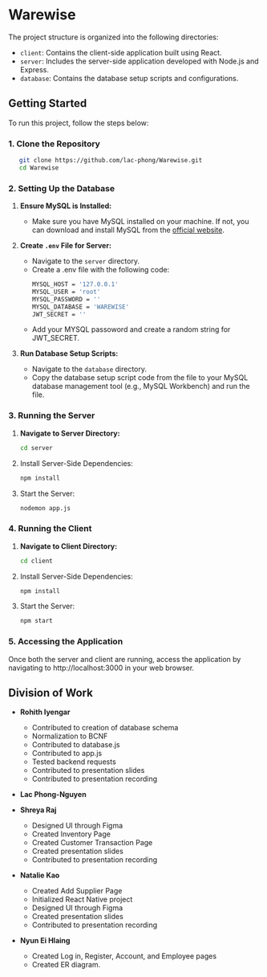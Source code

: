 # Warewise

The project structure is organized into the following directories:

- `client`: Contains the client-side application built using React.
- `server`: Includes the server-side application developed with Node.js and Express.
- `database`: Contains the database setup scripts and configurations.

## Getting Started

To run this project, follow the steps below:

### 1. Clone the Repository

   ```bash
      git clone https://github.com/lac-phong/Warewise.git
      cd Warewise
   ```

### 2. Setting Up the Database

1. **Ensure MySQL is Installed:**

   - Make sure you have MySQL installed on your machine. If not, you can download and install MySQL from the [official website](https://dev.mysql.com/downloads/).

2. **Create `.env` File for Server:**

   - Navigate to the `server` directory.
   - Create a .env file with the following code:
      ```bash
      MYSQL_HOST = '127.0.0.1'
      MYSQL_USER = 'root'
      MYSQL_PASSWORD = ''
      MYSQL_DATABASE = 'WAREWISE'
      JWT_SECRET = ''
      ```
   - Add your MYSQL passoword and create a random string for JWT_SECRET.

3. **Run Database Setup Scripts:**
   - Navigate to the `database` directory.
   - Copy the database setup script code from the file to your MySQL database management tool (e.g., MySQL Workbench) and run the file.

### 3. Running the Server

1. **Navigate to Server Directory:**
   ```bash
   cd server
   ```
2. Install Server-Side Dependencies:
   ```bash
   npm install
   ```
3. Start the Server:
   ```bash
   nodemon app.js
   ```

### 4. Running the Client

1. **Navigate to Client Directory:**
   ```bash
   cd client
   ```
2. Install Server-Side Dependencies:
   ```bash
   npm install
   ```
3. Start the Server:
   ```bash
   npm start
   ```

### 5. Accessing the Application

Once both the server and client are running, access the application by navigating to http://localhost:3000 in your web browser.

## Division of Work

- **Rohith Iyengar**
  - Contributed to creation of database schema
  - Normalization to BCNF
  - Contributed to database.js
  - Contributed to app.js
  - Tested backend requests
  - Contributed to presentation slides
  - Contributed to presentation recording


- **Lac Phong-Nguyen**


- **Shreya Raj**
  - Designed UI through Figma
  - Created Inventory Page
  - Created Customer Transaction Page
  - Created presentation slides
  - Contributed to presentation recording


- **Natalie Kao**
  - Created Add Supplier Page
  - Initialized React Native project
  - Designed UI through Figma
  - Created presentation slides
  - Contributed to presentation recording


- **Nyun Ei Hlaing**
  - Created Log in, Register, Account, and Employee pages
  - Created ER diagram.